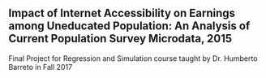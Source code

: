 ## Impact of Internet Accessibility on Earnings among Uneducated Population: An Analysis of Current Population Survey Microdata, 2015

Final Project for Regression and Simulation course taught by Dr. Humberto Barreto in Fall 2017

